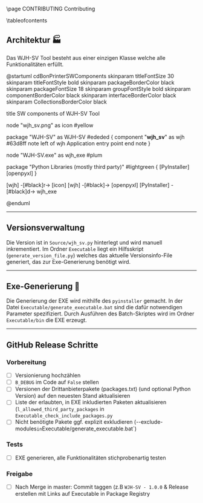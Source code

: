 \page CONTRIBUTING Contributing

\tableofcontents

## Architektur 🏭️

Das WJH-SV Tool besteht aus einer einzigen Klasse welche alle Funktionalitäten erfüllt.

@startuml cdBonPrinterSWComponents
skinparam titleFontSize 30
skinparam titleFontStyle bold
skinparam packageBorderColor black
skinparam packageFontSize 18
skinparam groupFontStyle bold
skinparam componentBorderColor black
skinparam interfaceBorderColor black
skinparam CollectionsBorderColor black

title SW components of WJH-SV Tool

node "wjh_sv.png" as icon #yellow

package "WJH-SV" as WJH-SV #ededed {
  component "**wjh_sv**" as wjh #63d8ff
  note left of wjh
    Application entry point
  end note
}

node "WJH-SV.exe" as wjh_exe #plum

package "Python Libraries (mostly third party)" #lightgreen {
 [PyInstaller]
 [openpyxl]
}

[wjh] -[#black]r-> [icon]
[wjh] -[#black]-> [openpyxl]
[PyInstaller] -[#black]d-> wjh_exe

@enduml

---

## Versionsverwaltung

Die Version ist in `Source/wjh_sv.py` hinterlegt und wird manuell inkrementiert. Im Ordner `Executable` liegt ein Hilfsskript (`generate_version_file.py`) welches das aktuelle Versionsinfo-File generiert, das zur Exe-Generierung benötigt wird.

---

## Exe-Generierung 🔧

Die Generierung der EXE wird mithilfe des `pyinstaller` gemacht. In der Datei `Executable/generate_executable.bat` sind die dafür notwendigen Parameter spezifiziert. Durch Ausführen des Batch-Skriptes wird im Ordner `Executable/bin` die EXE erzeugt.

---

## GitHub Release Schritte

### Vorbereitung

* [ ] Versionierung hochzählen
* [ ] `B_DEBUG` im Code auf `False` stellen
* [ ] Versionen der Drittanbieterpakete (packages.txt) (und optional Python Version) auf den neuesten Stand aktualisieren
* [ ] Liste der erlaubten, in EXE inkludierten Paketen aktualisieren (`l_allowed_third_party_packages` in `Executable_check_include_packages.py`
* [ ] Nicht benötigte Pakete ggf. explizit exkludieren (--exclude-modules` in `Executable/generate_executable.bat`)

### Tests

* [ ] EXE generieren, alle Funktionalitäten stichprobenartig testen

### Freigabe

* [ ] Nach Merge in master: Commit taggen (z.B `WJH-SV - 1.0.0` & Release erstellen mit Links auf Executable in Package Registry
